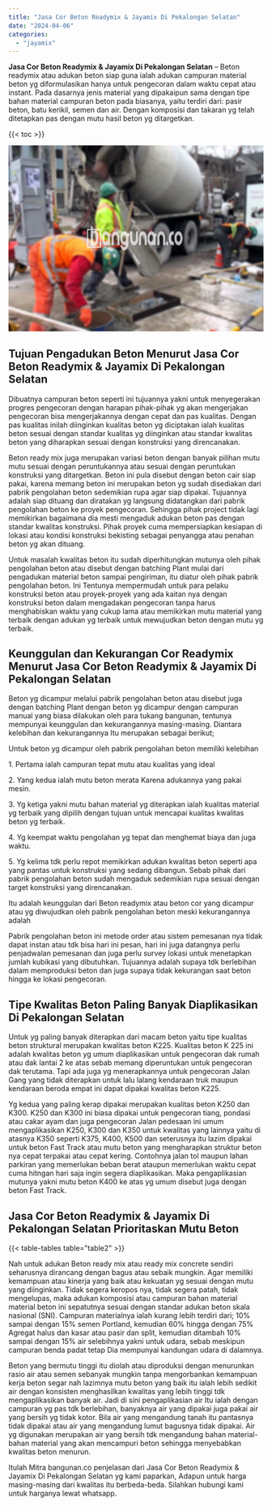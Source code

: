 ```yaml
---
title: "Jasa Cor Beton Readymix & Jayamix Di Pekalongan Selatan"
date: "2024-04-06"
categories: 
  - "jayamix"
---
```


**Jasa Cor Beton Readymix & Jayamix Di Pekalongan Selatan** – Beton readymix atau adukan beton siap guna ialah adukan campuran material beton yg diformulasikan hanya untuk pengecoran dalam waktu cepat atau instant. Pada dasarnya jenis material yang dipakaipun sama dengan tipe bahan material campuran beton pada biasanya, yaitu terdiri dari: pasir beton, batu kerikil, semen dan air. Dengan komposisi dan takaran yg telah ditetapkan pas dengan mutu hasil beton yg ditargetkan.

{{< toc >}}

![Jasa Cor Beton Readymix & Jayamix Di Pekalongan Selatan](/images/jasa-cor-readymix-22.png)

## Tujuan Pengadukan Beton Menurut Jasa Cor Beton Readymix & Jayamix Di Pekalongan Selatan

Dibuatnya campuran beton seperti ini tujuannya yakni untuk menyegerakan progres pengecoran dengan harapan pihak-pihak yg akan mengerjakan pengecoran bisa mengerjakannya dengan cepat dan pas kualitas. Dengan pas kualitas inilah diinginkan kualitas beton yg diciptakan ialah kualitas beton sesuai dengan standar kualitas yg diinginkan atau standar kwalitas beton yang diharapkan sesuai dengan konstruksi yang direncanakan.

Beton ready mix juga merupakan variasi beton dengan banyak pilihan mutu mutu sesuai dengan peruntukannya atau sesuai dengan peruntukan konstruksi yang ditargetkan. Beton ini pula disebut dengan beton cair siap pakai, karena memang beton ini merupakan beton yg sudah disediakan dari pabrik pengolahan beton sedemikian rupa agar siap dipakai. Tujuannya adalah siap dituang dan diratakan yg langsung didatangkan dari pabrik pengolahan beton ke proyek pengecoran. Sehingga pihak project tidak lagi memikirkan bagaimana dia mesti mengaduk adukan beton pas dengan standar kwalitas konstruksi. Pihak proyek cuma mempersiapkan kesiapan di lokasi atau kondisi konstruksi bekisting sebagai penyangga atau penahan beton yg akan dituang.

Untuk masalah kwalitas beton itu sudah diperhitungkan mutunya oleh pihak pengolahan beton atau disebut dengan batching Plant mulai dari pengadukan material beton sampai pengiriman, itu diatur oleh pihak pabrik pengolahan beton. Ini Tentunya mempermudah untuk para pelaku konstruksi beton atau proyek-proyek yang ada kaitan nya dengan konstruksi beton dalam mengadakan pengecoran tanpa harus menghabiskan waktu yang cukup lama atau memikirkan mutu material yang terbaik dengan adukan yg terbaik untuk mewujudkan beton dengan mutu yg terbaik.

## Keunggulan dan Kekurangan Cor Readymix Menurut Jasa Cor Beton Readymix & Jayamix Di Pekalongan Selatan

Beton yg dicampur melalui pabrik pengolahan beton atau disebut juga dengan batching Plant dengan beton yg dicampur dengan campuran manual yang biasa dilakukan oleh para tukang bangunan, tentunya mempunyai keunggulan dan kekurangannya masing-masing. Diantara kelebihan dan kekurangannya Itu merupakan sebagai berikut;

Untuk beton yg dicampur oleh pabrik pengolahan beton memiliki kelebihan

1\. Pertama ialah campuran tepat mutu atau kualitas yang ideal

2\. Yang kedua ialah mutu beton merata Karena adukannya yang pakai mesin.

3\. Yg ketiga yakni mutu bahan material yg diterapkan ialah kualitas material yg terbaik yang dipilih dengan tujuan untuk mencapai kualitas kwalitas beton yg terbaik.

4\. Yg keempat waktu pengolahan yg tepat dan menghemat biaya dan juga waktu.

5\. Yg kelima tdk perlu repot memikirkan adukan kwalitas beton seperti apa yang pantas untuk konstruksi yang sedang dibangun. Sebab pihak dari pabrik pengolahan beton sudah mengaduk sedemikian rupa sesuai dengan target konstruksi yang direncanakan.

Itu adalah keunggulan dari Beton readymix atau beton cor yang dicampur atau yg diwujudkan oleh pabrik pengolahan beton meski kekurangannya adalah

Pabrik pengolahan beton ini metode order atau sistem pemesanan nya tidak dapat instan atau tdk bisa hari ini pesan, hari ini juga datangnya perlu penjadwalan pemesanan dan juga perlu survey lokasi untuk menetapkan jumlah kubikasi yang dibutuhkan. Tujuannya adalah supaya tdk berlebihan dalam memproduksi beton dan juga supaya tidak kekurangan saat beton hingga ke lokasi pengecoran.

## Tipe Kwalitas Beton Paling Banyak Diaplikasikan Di Pekalongan Selatan

Untuk yg paling banyak diterapkan dari macam beton yaitu tipe kualitas beton struktural merupakan kwalitas beton K225. Kualitas beton K 225 ini adalah kwalitas beton yg umum diaplikasikan untuk pengecoran dak rumah atau dak lantai 2 ke atas sebab memang diperuntukan untuk pengecoran dak terutama. Tapi ada juga yg menerapkannya untuk pengecoran Jalan Gang yang tidak diterapkan untuk lalu lalang kendaraan truk maupun kendaraan beroda empat ini dapat dipakai kwalitas beton K225.

Yg kedua yang paling kerap dipakai merupakan kualitas beton K250 dan K300. K250 dan K300 ini biasa dipakai untuk pengecoran tiang, pondasi atau cakar ayam dan juga pengecoran Jalan pedesaan ini umum mengaplikasikan K250, K300 dan K350 untuk kwalitas yang lainnya yaitu di atasnya K350 seperti K375, K400, K500 dan seterusnya itu lazim dipakai untuk beton Fast Track atau mutu beton yang mengharapkan struktur beton nya cepat terpakai atau cepat kering. Contohnya jalan tol maupun lahan parkiran yang memerlukan beban berat ataupun memerlukan waktu cepat cuma hitngan hari saja ingin segera diaplikasikan. Maka pengaplikasian mutunya yakni mutu beton K400 ke atas yg umum disebut juga dengan beton Fast Track.

## Jasa Cor Beton Readymix & Jayamix Di Pekalongan Selatan Prioritaskan Mutu Beton

{{< table-tables table="table2" >}}

Nah untuk adukan Beton ready mix atau ready mix concrete sendiri seharusnya dirancang dengan bagus atau sebaik mungkin. Agar memiliki kemampuan atau kinerja yang baik atau kekuatan yg sesuai dengan mutu yang diinginkan. Tidak segera keropos nya, tidak segera patah, tidak mengelupas, maka adukan komposisi atau campuran bahan material material beton ini sepatutnya sesuai dengan standar adukan beton skala nasional (SNI). Campuran materialnya ialah kurang lebih terdiri dari; 10% sampai dengan 15% semen Portland, kemudian 60% hingga dengan 75% Agregat halus dan kasar atau pasir dan split, kemudian ditambah 10% sampai dengan 15% air selebihnya yakni untuk udara, sebab meskipun campuran benda padat tetap Dia mempunyai kandungan udara di dalamnya.

Beton yang bermutu tinggi itu diolah atau diproduksi dengan menurunkan rasio air atau semen sebanyak mungkin tanpa mengorbankan kemampuan kerja beton segar nah lazimnya mutu beton yang baik itu ialah lebih sedikit air dengan konsisten menghasilkan kwalitas yang lebih tinggi tdk mengaplikasikan banyak air. Jadi di sini pengaplikasian air Itu ialah dengan campuran yg pas tdk berlebihan, banyaknya air yang dipakai juga pakai air yang bersih yg tidak kotor. Bila air yang mengandung tanah itu pantasnya tidak dipakai atau air yang mengandung lumut bagusnya tidak dipakai. Air yg digunakan merupakan air yang bersih tdk mengandung bahan material-bahan material yang akan mencampuri beton sehingga menyebabkan kwalitas beton menurun.

Itulah Mitra bangunan.co penjelasan dari Jasa Cor Beton Readymix & Jayamix Di Pekalongan Selatan yg kami paparkan, Adapun untuk harga masing-masing dari kwalitas itu berbeda-beda. Silahkan hubungi kami untuk harganya lewat whatsapp.
